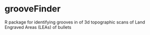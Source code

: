 # grooveFinder
R package for identifying grooves in of 3d topographic scans of Land Engraved Areas (LEAs) of bullets
